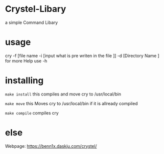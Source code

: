 # Crystel-Libary
a simple Command Libary 

# usage

cry -f [file name -i [input what is pre writen in the file ]] -d [Directory Name ]
for more Help use -h

# installing

`make install` this compiles and move cry to /usr/local/bin 

`make move` this Moves cry to /usr/local/bin if it is allready compiled 

`make compile` compiles cry 

# else
Webpage: https://benn1x.daskju.com/crystel/
